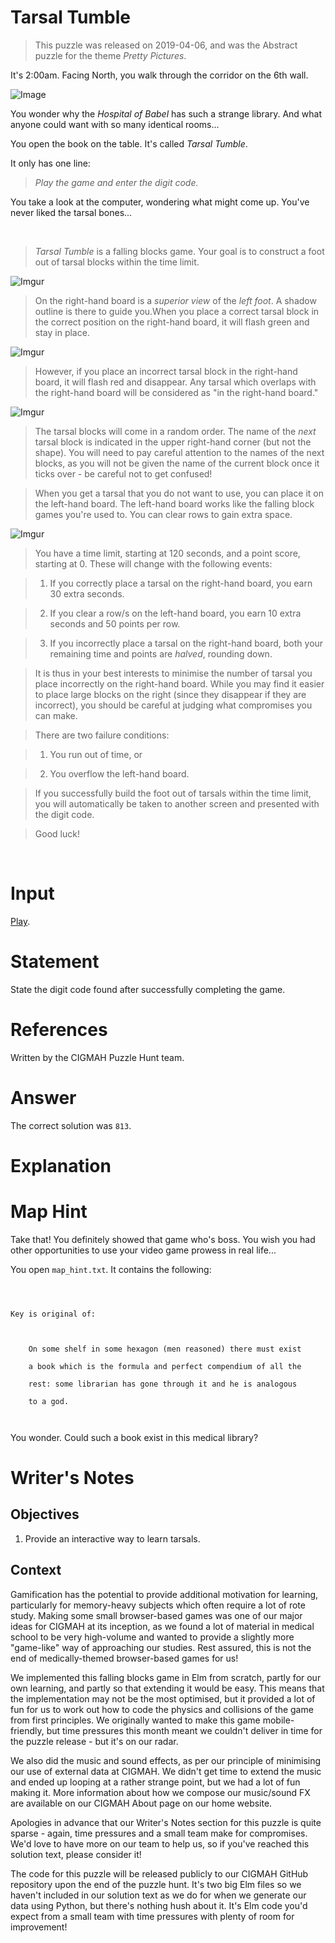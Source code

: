 

# Tarsal Tumble

> This puzzle was released on 2019-04-06, and was the Abstract puzzle for the theme *Pretty Pictures*. 

It's 2:00am. Facing North, you walk through the corridor on the 6th wall.

![Image](https://i.imgur.com/sPf4Zeb.gif)

You wonder why the *Hospital of Babel* has such a strange library. And what anyone could want with so many identical rooms...

You open the book on the table. It's called *Tarsal Tumble*. 

It only has one line:

> *Play the game and enter the digit code.*

You take a look at the computer, wondering what might come up. You've never liked the tarsal bones...

<br> 

> *Tarsal Tumble* is a falling blocks game. Your goal is to construct a foot out of tarsal blocks within the time limit. 

![Imgur](https://i.imgur.com/Zikz99c.gif)

> On the right-hand board is a *superior view* of the *left foot*. A shadow outline is there to guide you.When you place a correct tarsal block in the correct position on the right-hand board, it will flash green and stay in place.

![Imgur](https://i.imgur.com/3bPndk3.gif)

> However, if you place an incorrect tarsal block in the right-hand board, it will flash red and disappear. Any tarsal which overlaps with the right-hand board will be considered as "in the right-hand board."

![Imgur](https://i.imgur.com/379PkJ6.gif)

> The tarsal blocks will come in a random order. The name of the *next* tarsal block is indicated in the upper right-hand corner (but not the shape). You will need to pay careful attention to the names of the next blocks, as you will not be given the name of the current block once it ticks over - be careful not to get confused!

> When you get a tarsal that you do not want to use, you can place it on the left-hand board. The left-hand board works like the falling block games you're used to. You can clear rows to gain extra space. 

![Imgur](https://i.imgur.com/oKtEGDB.gif)

> You have a time limit, starting at 120 seconds, and a point score, starting at 0. These will change with the following events:

> 1. If you correctly place a tarsal on the right-hand board, you earn 30 extra seconds.
> 2. If you clear a row/s on the left-hand board, you earn 10 extra seconds and 50 points per row.
> 3. If you incorrectly place a tarsal on the right-hand board, both your remaining time and points are *halved*, rounding down.

> It is thus in your best interests to minimise the number of tarsal you place incorrectly on the right-hand board. While you may find it easier to place large blocks on the right (since they disappear if they are incorrect), you should be careful at judging what compromises you can make. 

> There are two failure conditions:

> 1. You run out of time, or
> 2. You overflow the left-hand board. 

> If you successfully build the foot out of tarsals within the time limit, you will automatically be taken to another screen and presented with the digit code. 

> Good luck!

<br>

# Input

[Play](https://cgmnt-tarsal-tumble-player.netlify.com).

# Statement

State the digit code found after successfully completing the game.


# References

Written by the CIGMAH Puzzle Hunt team.

# Answer

The correct solution was `813`.

# Explanation

# Map Hint

Take that! You definitely showed that game who's boss. You wish you had other opportunities to use your video game prowess in real life...

You open `map_hint.txt`. It contains the following:

```text

Key is original of:

    On some shelf in some hexagon (men reasoned) there must exist 
    a book which is the formula and perfect compendium of all the 
    rest: some librarian has gone through it and he is analogous 
    to a god.

```

You wonder. Could such a book exist in this medical library? 

# Writer's Notes

## Objectives

1. Provide an interactive way to learn tarsals. 

## Context

Gamification has the potential to provide additional motivation for learning, particularly for memory-heavy subjects which often require a lot of rote study. Making some small browser-based games was one of our major ideas for CIGMAH at its inception, as we found a lot of material in medical school to be very high-volume and wanted to provide a slightly more "game-like" way of approaching our studies. Rest assured, this is not the end of medically-themed browser-based games for us!

We implemented this falling blocks game in Elm from scratch, partly for our own learning, and partly so that extending it would be easy. This means that the implementation may not be the most optimised, but it provided a lot of fun for us to work out how to code the physics and collisions of the game from first principles. We originally wanted to make this game mobile-friendly, but time pressures this month meant we couldn't deliver in time for the puzzle release - but it's on our radar.

We also did the music and sound effects, as per our principle of minimising our use of external data at CIGMAH. We didn't get time to extend the music and ended up looping at a rather strange point, but we had a lot of fun making it. More information about how we compose our music/sound FX are available on our CIGMAH About page on our home website. 

Apologies in advance that our Writer's Notes section for this puzzle is quite sparse - again, time pressures and a small team make for compromises. We'd love to have more on our team to help us, so if you've reached this solution text, please consider it! 

The code for this puzzle will be released publicly to our CIGMAH GitHub repository upon the end of the puzzle hunt. It's two big Elm files so we haven't included in our solution text as we do for when we generate our data using Python, but there's nothing hush about it. It's Elm code you'd expect from a small team with time pressures with plenty of room for improvement!

